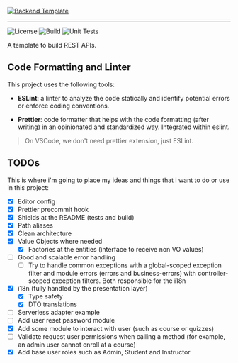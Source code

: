 [![Backend Template](https://readme-typing-svg.demolab.com?font=Poppins&size=26&duration=2500&pause=1000&color=F7F7F7&vCenter=true&width=435&height=30&lines=Backend+Template)](https://git.io/typing-svg)

---

![License](https://img.shields.io/github/license/leonardodimarchi/backend-template)
![Build](https://img.shields.io/github/actions/workflow/status/leonardodimarchi/backend-template/build.yml)
![Unit Tests](https://img.shields.io/github/actions/workflow/status/leonardodimarchi/backend-template/unit-tests.yml?label=unit-tests)

A template to build REST APIs.

## Code Formatting and Linter

This project uses the following tools:

- **ESLint**: a linter to analyze the code statically and identify potential errors or enforce coding conventions.

- **Prettier**: code formatter that helps with the code formatting (after writing) in an opinionated and standardized way. Integrated within eslint.

> On VSCode, we don't need prettier extension, just ESLint.

## TODOs

This is where i'm going to place my ideas and things that i want to do or use in this project:

- [x] Editor config
- [x] Prettier precommit hook
- [x] Shields at the README (tests and build)
- [x] Path aliases
- [x] Clean architecture
- [x] Value Objects where needed
  - [x] Factories at the entities (interface to receive non VO values)
- [ ] Good and scalable error handling
  - [ ] Try to handle common exceptions with a global-scoped exception filter and module errors (errors and business-errors) with controller-scoped exception filters. Both responsible for the i18n
- [x] i18n (fully handled by the presentation layer)
  - [x] Type safety
  - [x] DTO translations
- [ ] Serverless adapter example
- [ ] Add user reset password module
- [x] Add some module to interact with user (such as course or quizzes)
- [ ] Validate request user permissions when calling a method (for example, an admin user cannot enroll at a course)
- [x] Add base user roles such as Admin, Student and Instructor
